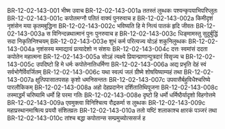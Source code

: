 BR-12-02-143-001  भीष्म उवाच
BR-12-02-143-001a ततस्तं लुब्धकः पश्यन्कृपयाभिपरिप्लुतः
BR-12-02-143-001c कपोतमग्नौ पतितं वाक्यं पुनरुवाच ह
BR-12-02-143-002a किमीदृशं नृशंसेन मया कृतमबुद्धिना
BR-12-02-143-002c भविष्यति हि मे नित्यं पातकं हृदि जीवतः
BR-12-02-143-003a स विनिन्दन्नथात्मानं पुनः पुनरुवाच ह
BR-12-02-143-003c धिङ्मामस्तु सुदुर्बुद्धिं सदा निकृतिनिश्चयम्
BR-12-02-143-003e शुभं कर्म परित्यज्य योऽहं शकुनिलुब्धकः
BR-12-02-143-004a नृशंसस्य ममाद्यायं प्रत्यादेशो न संशयः
BR-12-02-143-004c दत्तः स्वमांसं ददता कपोतेन महात्मना
BR-12-02-143-005a सोऽहं त्यक्ष्ये प्रियान्प्राणान्पुत्रदारं विसृज्य च
BR-12-02-143-005c उपदिष्टो हि मे धर्मः कपोतेनातिधर्मिणा
BR-12-02-143-006a अद्य प्रभृति देहं स्वं सर्वभोगैर्विवर्जितम्
BR-12-02-143-006c यथा स्वल्पं जलं ग्रीष्मे शोषयिष्याम्यहं तथा
BR-12-02-143-007a क्षुत्पिपासातपसहः कृशो धमनिसन्ततः
BR-12-02-143-007c उपवासैर्बहुविधैश्चरिष्ये पारलौकिकम्
BR-12-02-143-008a अहो देहप्रदानेन दर्शितातिथिपूजना
BR-12-02-143-008c तस्माद्धर्मं चरिष्यामि धर्मो हि परमा गतिः
BR-12-02-143-008e दृष्टो हि धर्मो धर्मिष्ठैर्यादृशो विहगोत्तमे
BR-12-02-143-009a एवमुक्त्वा विनिश्चित्य रौद्रकर्मा स लुब्धकः
BR-12-02-143-009c महाप्रस्थानमाश्रित्य प्रययौ संशितव्रतः
BR-12-02-143-010a ततो यष्टिं शलाकाश्च क्षारकं पञ्जरं तथा
BR-12-02-143-010c तांश्च बद्धा कपोतान्स सम्प्रमुच्योत्ससर्ज ह

